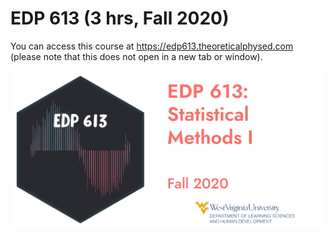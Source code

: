 # EDP 613 (3 hrs, Fall 2020)

You can access this course at https://edp613.theoreticalphysed.com (please note that this does not open in a new tab or window).

![EDP 613 image](static/img/course_info.png)

